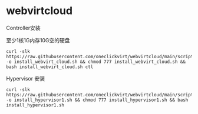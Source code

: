 # webvirtcloud

Controller安装

至少1核1G内存10G空的硬盘

```
curl -slk https://raw.githubusercontent.com/oneclickvirt/webvirtcloud/main/scripts/install_webvirt_cloud.sh -o install_webvirt_cloud.sh && chmod 777 install_webvirt_cloud.sh && bash install_webvirt_cloud.sh ctl
```

Hypervisor 安装

```
curl -slk https://raw.githubusercontent.com/oneclickvirt/webvirtcloud/main/scripts/install_hypervisor1.sh -o install_hypervisor1.sh && chmod 777 install_hypervisor1.sh && bash install_hypervisor1.sh
```

